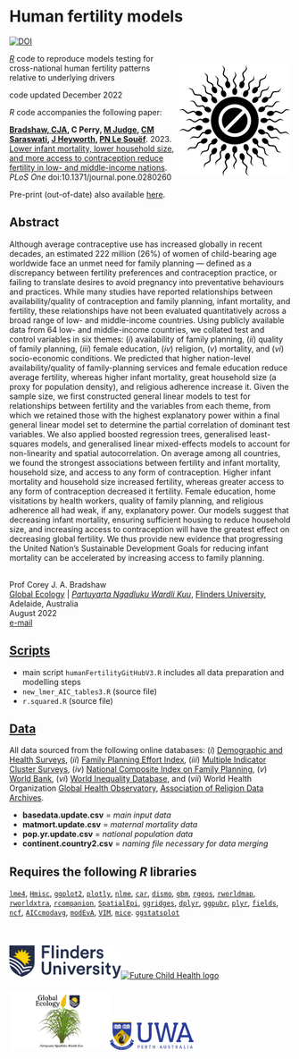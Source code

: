 # Human fertility models

<a href="https://doi.org/10.5281/zenodo.7496142"><img src="https://zenodo.org/badge/DOI/10.5281/zenodo.7496142.svg" alt="DOI"></a>

<img align="right" src="www/contraception.png" alt="contraception" width="200" style="margin-top: 20px">

<a href="https://cran.r-project.org"><em>R</em></a> code to reproduce models testing for cross-national human fertility patterns relative to underlying drivers

code updated December 2022

<em>R</em> code accompanies the following paper:

<strong><a href="https://globalecologyflinders.com/people/#DIRECTOR">Bradshaw, CJA</a>, C Perry, <a href="https://orcid.org/0000-0002-9948-1865">M Judge</a>, <a href="https://www.linkedin.com/in/chitra-maharani-saraswati-6bab3510b?originalSubdomain=au">CM Saraswati</a>, <a href="https://research-repository.uwa.edu.au/en/persons/jane-heyworth">J Heyworth</a>, <a href="https://research-repository.uwa.edu.au/en/persons/peter-le-souef">PN Le Souëf</a></strong>. 2023. <a href="http://doi.org/10.1371/journal.pone.0280260">Lower infant mortality, lower household size, and more access to contraception reduce fertility in low- and middle-income nations</a>. <em>PLoS One</em> doi:10.1371/journal.pone.0280260  

Pre-print (out-of-date) also available <a href="http://doi.org/10.1101/2021.12.16.21267946">here</a>.

## Abstract
Although average contraceptive use has increased globally in recent decades, an estimated 222 million (26%) of women of child-bearing age worldwide face an unmet need for family planning — defined as a discrepancy between fertility preferences and contraception practice, or failing to translate desires to avoid pregnancy into preventative behaviours and practices. While many studies have reported relationships between availability/quality of contraception and family planning, infant mortality, and fertility, these relationships have not been evaluated quantitatively across a broad range of low- and middle-income countries. Using publicly available data from 64 low- and middle-income countries, we collated test and control variables in six themes: (<em>i</em>) availability of family planning, (<em>ii</em>) quality of family planning, (<em>iii</em>) female education, (<em>iv</em>) religion, (<em>v</em>) mortality, and (<em>vi</em>) socio-economic conditions. We predicted that higher nation-level availability/quality of family-planning services and female education reduce average fertility, whereas higher infant mortality, great household size (a proxy for population density), and religious adherence increase it. Given the sample size, we first constructed general linear models to test for relationships between fertility and the variables from each theme, from which we retained those with the highest explanatory power within a final general linear model set to determine the partial correlation of dominant test variables. We also applied boosted regression trees, generalised least-squares models, and generalised linear mixed-effects models to account for non-linearity and spatial autocorrelation. On average among all countries, we found the strongest associations between fertility and infant mortality, household size, and access to any form of contraception. Higher infant mortality and household size increased fertility, whereas greater access to any form of contraception decreased it fertility. Female education, home visitations by health workers, quality of family planning, and religious adherence all had weak, if any, explanatory power. Our models suggest that decreasing infant mortality, ensuring sufficient housing to reduce household size, and increasing access to contraception will have the greatest effect on decreasing global fertility. We thus provide new evidence that progressing the United Nation’s Sustainable Development Goals for reducing infant mortality can be accelerated by increasing access to family planning.  

<br>
Prof Corey J. A. Bradshaw <br>
<a href="http://globalecologyflinders.com" target="_blank">Global Ecology</a> | <em><a href="https://globalecologyflinders.com/partuyarta-ngadluku-wardli-kuu/" target="_blank">Partuyarta Ngadluku Wardli Kuu</a></em>, <a href="http://flinders.edu.au" target="_blank">Flinders University</a>, Adelaide, Australia <br>
August 2022 <br>
<a href=mailto:corey.bradshaw@flinders.edu.au>e-mail</a> <br>

## <a href="https://github.com/cjabradshaw/humanfertility/tree/main/scripts">Scripts</a>
- main script <code>humanFertilityGitHubV3.R</code> includes all data preparation and modelling steps
- <code>new_lmer_AIC_tables3.R</code> (source file)
- <code>r.squared.R</code> (source file)

## <a href="https://github.com/cjabradshaw/humanfertility/tree/main/data">Data</a>
All data sourced from the following online databases: (<em>i</em>) <a href="http://dhsprogram.com">Demographic and Health Surveys</a>, (<em>ii</em>) <a href="http://track20.org/pages/data_analysis/policy/FPE.php">Family Planning Effort Index</a>, (<em>iii</em>) <a href="http://mics.unicef.org">Multiple Indicator Cluster Surveys</a>, (<em>iv</em>) <a href="http://track20.org/pages/data_analysis/policy/NCIFP.php">National Composite Index on Family Planning</a>, (<em>v</em>) <a href="http://data.worldbank.org">World Bank</a>, (<em>vi</em>) <a href="http://wid.world/data">World Inequality Database</a>, and (<em>vii</em>) World Health Organization <a href="http://who.int/data/gho">Global Health Observatory</a>, <a href="http://www.thearda.com">Association of Religion Data Archives</a>.
- <strong>basedata.update.csv</strong> = <em>main input data</em>
- <strong>matmort.update.csv</strong> = <em>maternal mortality data</em>
- <strong>pop.yr.update.csv</strong> = <em>national population data</em>
- <strong>continent.country2.csv</strong> = <em>naming file necessary for data merging</em>

## Requires the following <em>R</em> libraries
<code><a href="https://cran.r-project.org/web/packages/lme4/index.html">lme4</a></code>, <code><a href="https://cran.r-project.org/web/packages/Hmisc/index.html">Hmisc</a></code>, <code><a href="https://ggplot2.tidyverse.org/">ggplot2</a></code>, <code><a href="https://plotly.com/r/">plotly</a></code>, <code><a href="https://cran.r-project.org/web/packages/nlme/index.html">nlme</a></code>, <code><a href="https://cran.r-project.org/web/packages/car/index.html">car</a></code>, <code><a href="https://cran.r-project.org/web/packages/dismo/index.html">dismo</a></code>, <code><a href="https://cran.r-project.org/web/packages/gbm/index.html">gbm</a></code>, <code><a href="https://cran.r-project.org/web/packages/rgeos/index.html">rgeos</a></code>, <code><a href="https://cran.r-project.org/web/packages/rworldmap/index.html">rworldmap</a></code>, <code><a href="https://cran.r-project.org/web/packages/rworldxtra/index.html">rworldxtra</a></code>, <code><a href="https://cran.r-project.org/web/packages/rcompanion/index.html">rcompanion</a></code>, <code><a href="https://cran.r-project.org/web/packages/SpatialEpi/index.html">SpatialEpi</a></code>, <code><a href="https://cran.r-project.org/web/packages/ggridges/vignettes/introduction.html">ggridges</a></code>, <code><a href="https://cran.r-project.org/web/packages/dplyr/vignettes/dplyr.html">dplyr</a></code>, <code><a href="https://cran.r-project.org/web/packages/ggpubr/index.html">ggpubr</a></code>, <code><a href="https://cran.r-project.org/web/packages/plyr/index.html">plyr</a></code>, <code><a href="https://cran.r-project.org/web/packages/fields/index.html">fields</a></code>, <code><a href="https://cran.r-project.org/web/packages/ncf/index.html">ncf</a></code>, <code><a href="https://cran.r-project.org/web/packages/AICcmodavg/index.html">AICcmodavg</a></code>, <code><a href="https://cran.r-project.org/web/packages/modEvA/index.html">modEvA</a></code>, <code><a href="https://cran.r-project.org/web/packages/VIM/index.html">VIM</a></code>, <code><a href="https://www.rdocumentation.org/packages/mice/versions/3.14.0/topics/mice">mice</a></code>. <code><a href="https://indrajeetpatil.github.io/ggstatsplot/">ggstatsplot</a></code>
<br>
<br>
<p><a href="https://www.flinders.edu.au"><img align="bottom-left" src="www/Flinders_University_Logo_Horizontal_RGB_Master.png" alt="Flinders University logo" width="200" style="margin-top: 20px"></a><a href="https://github.com/FutureChildHealth"><img align="bottom-left" src="https://github.com/cjabradshaw/humanfertility/blob/main/www/FCHlogoFinaltransp.png" alt="Future Child Health logo" width="200" style="margin-top: 20px"></a>
<a href="https://globalecologyflinders.com"><img align="bottom-left" src="www/GEL Logo Kaurna New Transp.png" alt="GEL logo" width="180" style="margin-top: 20px"></a><a href="https://www.uwa.edu.au"><img align="bottom-left" src="www/uwa2.png" alt="UWA logo" width="150" style="margin-top: 20px"></a></p>

